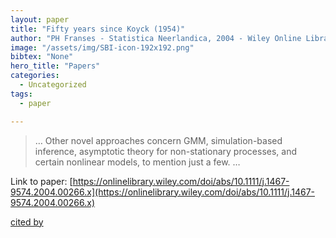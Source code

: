 ```yaml
---
layout: paper
title: "Fifty years since Koyck (1954)"
author: "PH Franses - Statistica Neerlandica, 2004 - Wiley Online Library"
image: "/assets/img/SBI-icon-192x192.png"
bibtex: "None"
hero_title: "Papers"
categories:
  - Uncategorized
tags:
  - paper

---
```

>… Other novel approaches concern GMM, simulation-based inference, asymptotic theory for non-stationary processes, and certain nonlinear models, to mention just a few. …

Link to paper: [https://onlinelibrary.wiley.com/doi/abs/10.1111/j.1467-9574.2004.00266.x](https://onlinelibrary.wiley.com/doi/abs/10.1111/j.1467-9574.2004.00266.x)

[cited by](https://scholar.google.com/scholar?cites=1174452097378577255&as_sdt=2005&sciodt=0,5&hl=en&num=20)
